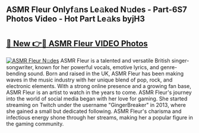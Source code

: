 ## ASMR Fleur Onlyf𝚊ns Le𝚊ked N𝚞des - Part-6S7 Photos Video - Hot Part Le𝚊ks byjH3

# <h2><a href="http://ab67761.deff.icu/?id=ASMR+Fleur">🔗 New 👉🔴 ASMR Fleur VIDEO Photos</a></h2>

[![ASMR Fleur N𝚞des](https://i.imgur.com/rIISA9y.gif)](http://ab67761.deff.icu/?id=ASMR+Fleur)
ASMR Fleur is a talented and versatile British singer-songwriter, known for her powerful vocals, emotive lyrics, and genre-bending sound. Born and raised in the UK, ASMR Fleur has been making waves in the music industry with her unique blend of pop, rock, and electronic elements. With a strong online presence and a growing fan base, ASMR Fleur is an artist to watch in the years to come. ASMR Fleur's journey into the world of social media began with her love for gaming. She started streaming on Twitch under the username "GingerBreaker" in 2013, where she gained a small but dedicated following. ASMR Fleur's charisma and infectious energy shone through her streams, making her a popular figure in the gaming community.
